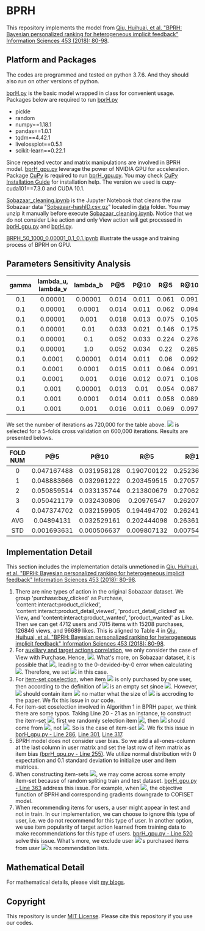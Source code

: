 # BPRH

This repository implements the model from [Qiu, Huihuai, et al. "BPRH: Bayesian personalized ranking for heterogeneous implicit feedback" Information Sciences 453 (2018): 80-98](https://www.sciencedirect.com/science/article/pii/S0020025516315742).

## Platform and Packages

The codes are programmed and tested on python 3.7.6. And they should also run on other versions of python.

[bprH.py](https://github.com/liu-yihong/BPRH/blob/master/bprH.py) is the basic model wrapped in class for convenient usage. Packages below are required to run [bprH.py](https://github.com/liu-yihong/BPRH/blob/master/bprH.py)
- pickle
- random
- numpy==1.18.1
- pandas==1.0.1
- tqdm==4.42.1
- livelossplot==0.5.1
- scikit-learn==0.22.1

Since repeated vector and matrix manipulations are involved in BPRH model. [bprH_gpu.py](https://github.com/liu-yihong/BPRH/blob/master/bprH_gpu.py)  leverage the power of NVIDIA GPU for acceleration. Package [CuPy](https://cupy.dev/) is required to run [bprH_gpu.py](https://github.com/liu-yihong/BPRH/blob/master/bprH_gpu.py). You may check [CuPy Installation Guide](https://docs.cupy.dev/en/stable/install.html) for installation help. The version we used is cupy-cuda101==7.3.0 and CUDA 10.1.

[Sobazaar_cleaning.ipynb](https://github.com/liu-yihong/BPRH/blob/master/Sobazaar_cleaning.ipynb) is the Jupyter Notebook that cleans the raw Sobazaar data "[Sobazaar-hashID.csv.gz](https://github.com/liu-yihong/BPRH/blob/master/data/Sobazaar-hashID.csv.gz)" located in [data](https://github.com/liu-yihong/BPRH/tree/master/data) folder. You may unzip it manually before execute [Sobazaar_cleaning.ipynb](https://github.com/liu-yihong/BPRH/blob/master/Sobazaar_cleaning.ipynb). Notice that we do not consider Like action and only View action will get processed in [bprH_gpu.py](https://github.com/liu-yihong/BPRH/blob/master/bprH_gpu.py) and [bprH.py](https://github.com/liu-yihong/BPRH/blob/master/bprH.py). 

[BRPH_50_1000_0.00001_0.1_0.1.ipynb](https://github.com/liu-yihong/BPRH/blob/master/BRPH_50_1000_0.00001_0.1_0.1.ipynb) illustrate the usage and training process of BPRH on GPU.

## Parameters Sensitivity Analysis

| gamma | lambda_u, lambda_v | lambda_b |  P@5  |  P@10 |  R@5  |  R@10 |  AUC  |
| :-------: | :-----------------------: | :----------: | :-----: | :-----: | :-----: | :-----: | :-----: |
|    0.1    |        0.00001         |  0.00001  | 0.014 | 0.011 | 0.061 | 0.091 | 0.857 |
|    0.1    |        0.00001         |   0.0001   | 0.014 | 0.011 | 0.062 | 0.094 | 0.858 |
|    0.1    |        0.00001         |   0.001    | 0.018 | 0.013 | 0.075 | 0.105 | 0.861 |
|    0.1    |        0.00001         |    0.01     | 0.033 | 0.021 | 0.146 | 0.175 | 0.866 |
|    0.1    |        0.00001         |     0.1     | 0.052 | 0.033 | 0.224 | 0.276 |  0.89 |
|    0.1    |        0.00001         |     1.0     | 0.052 | 0.034 |  0.22 | 0.285 | 0.902 |
|    0.1    |         0.0001         |  0.00001  | 0.014 | 0.011 |  0.06 | 0.092 |  0.86 |
|    0.1    |         0.0001         |   0.0001   | 0.015 | 0.011 | 0.064 | 0.091 | 0.856 |
|    0.1    |         0.0001         |   0.001    | 0.016 | 0.012 | 0.071 | 0.106 |  0.86 |
|    0.1    |          0.001          |  0.00001  | 0.013 |  0.01  | 0.054 | 0.087 | 0.858 |
|    0.1    |          0.001          |   0.0001   | 0.014 | 0.011 | 0.058 | 0.089 | 0.859 |
|    0.1    |          0.001          |   0.001    | 0.016 | 0.011 | 0.069 | 0.097 | 0.859 |

We set the number of iterations as 720,000 for the table above. <img src="https://render.githubusercontent.com/render/math?math=\gamma = 0.1, \lambda_{u} = \lambda_{v} = 0.00001, \lambda_{b} = 1.0"> is selected for a 5-folds cross validation on 600,000 iterations. Results are presented belows.

| FOLD NUM |      P@5      |     P@10      |      R@5      |     R@10     |      AUC      |
| :------------: | :--------------: | :--------------: | :--------------: | :--------------: | :--------------: |
|       0       | 0.047167488 | 0.031958128 | 0.190700122 | 0.252367529 | 0.877665012 |
|       1       | 0.048883666 | 0.032961222 | 0.203459515 | 0.270577332 | 0.888670492 |
|       2       | 0.050859514 | 0.033135744 | 0.213800679 | 0.270629746 | 0.881617605 |
|       3       | 0.050421179 | 0.032430806 |  0.20976547 | 0.262078064 | 0.881358235 |
|       4       | 0.047374702 | 0.032159905 | 0.194494702 | 0.262413134 | 0.888949442 |
|     AVG     |  0.04894131 | 0.032529161 | 0.202444098 | 0.263613161 | 0.883652157 |
|     STD      | 0.001693631 | 0.000506637 | 0.009807132 | 0.007549718 | 0.004962164 |

## Implementation Detail

This section includes the implementation details unmetioned in [Qiu, Huihuai, et al. "BPRH: Bayesian personalized ranking for heterogeneous implicit feedback" Information Sciences 453 (2018): 80-98](https://www.sciencedirect.com/science/article/pii/S0020025516315742).

1. There are nine types of action in the original Sobazaar dataset. We group 'purchase:buy_clicked' as Purchase, 'content:interact:product_clicked', 'content:interact:product_detail_viewed', 'product_detail_clicked' as View, and 'content:interact:product_wanted', 'product_wanted' as Like. Then we can get 4712 users and 7015 items with 15208 purchases, 126846 views, and 96689 likes. This is aligned to Table 4 in [Qiu, Huihuai, et al. "BPRH: Bayesian personalized ranking for heterogeneous implicit feedback" Information Sciences 453 (2018): 80-98](https://www.sciencedirect.com/science/article/pii/S0020025516315742).
2. For [auxiliary and target actions correlation](https://github.com/liu-yihong/BPRH/blob/f8f74de1bd97783f7d5274d05096cbfc96fc0136/bprH_gpu.py#L108), we only consider the case of View with Purchase. Hence, <img src="https://render.githubusercontent.com/render/math?math=\rho = 1">. What's more, on Sobazaar dataset, it is possible that <img src="https://render.githubusercontent.com/render/math?math=I_{a}^{u} \cap I_{t}^{u} = \emptyset">, leading to the 0-devided-by-0 error when calculating <img src="https://render.githubusercontent.com/render/math?math=C^{u}_{ta}, C^{u}_{at}, C^{u}">. Therefore, we set <img src="https://render.githubusercontent.com/render/math?math=\alpha_{u} = 1"> in this case.
3. For [item-set coselection](https://github.com/liu-yihong/BPRH/blob/f8f74de1bd97783f7d5274d05096cbfc96fc0136/bprH_gpu.py#L151), when item <img src="https://render.githubusercontent.com/render/math?math=i"> is only purchased by one user, then according to the definition of <img src="https://render.githubusercontent.com/render/math?math=S^{i} = \{ j | |U^{i} \cap U^{j}| \geq 2, i,j \in I\}"> is an empty set since <img src="https://render.githubusercontent.com/render/math?math=|U^{i}| = 1">. However, <img src="https://render.githubusercontent.com/render/math?math=S^{i}"> should contain item <img src="https://render.githubusercontent.com/render/math?math=i"> no matter what the size of <img src="https://render.githubusercontent.com/render/math?math=S^{i}"> is accroding to the paper. We fix this issue in our code.
4. For item-set coselection involved in Algorithm 1 in BPRH paper, we think there are some typos. Taking Line 20 - 21 as an instance, to construct the item-set <img src="https://render.githubusercontent.com/render/math?math=K">, first we randomly selection item <img src="https://render.githubusercontent.com/render/math?math=k \in I_{n}^{u}">, then <img src="https://render.githubusercontent.com/render/math?math=K "> should come from <img src="https://render.githubusercontent.com/render/math?math=K = I_{n}^{u} \cap S^{k}">, not <img src="https://render.githubusercontent.com/render/math?math=K = I_{n}^{u} \cap S^{i}">. So is the case of item-set <img src="https://render.githubusercontent.com/render/math?math=J">. We fix this issue in [bprH_gpu.py - Line 286](https://github.com/liu-yihong/BPRH/blob/f8f74de1bd97783f7d5274d05096cbfc96fc0136/bprH_gpu.py#L286), [Line 301](https://github.com/liu-yihong/BPRH/blob/f8f74de1bd97783f7d5274d05096cbfc96fc0136/bprH_gpu.py#L301), [Line 317](https://github.com/liu-yihong/BPRH/blob/f8f74de1bd97783f7d5274d05096cbfc96fc0136/bprH_gpu.py#L317).
5. BPRH model does not consider user bias. So we add a all-ones-column at the last column in user matrix and set the last row of item matrix as item bias [(bprH_gpu.py - Line 255)](https://github.com/liu-yihong/BPRH/blob/f8f74de1bd97783f7d5274d05096cbfc96fc0136/bprH_gpu.py#L255). We utilize normal distribution with 0 expectation and 0.1 standard deviation to initialize user and item matrices.
6. When constructing item-sets <img src="https://render.githubusercontent.com/render/math?math=I, J, K">, we may come across some empty item-set because of random spliting train and test dataset. [bprH_gpu.py - Line 363](https://github.com/liu-yihong/BPRH/blob/f8f74de1bd97783f7d5274d05096cbfc96fc0136/bprH_gpu.py#L363) address this issue. For example, when <img src="https://render.githubusercontent.com/render/math?math=J = \emptyset">, the objective function of BPRH and corresponding gradients downgrade to COFISET model.
7. When recommending items for users, a user might appear in test and not in train. In our implementation, we can choose to ignore this type of user, i.e. we do not recommend for this type of user. In another option, we use item popularity of target action learned from training data to make recommendations for this type of users. [bprH_gpu.py - Line 520](https://github.com/liu-yihong/BPRH/blob/f8f74de1bd97783f7d5274d05096cbfc96fc0136/bprH_gpu.py#L520) solve this issue. What's more, we exclude user <img src="https://render.githubusercontent.com/render/math?math=u">'s purchased items from user <img src="https://render.githubusercontent.com/render/math?math=u">'s recommendation lists.


## Mathematical Detail

For mathematical details, please visit [my blogs](https://liu-yihong.github.io/2020/06/26/Understanding-BPR-COFISET-and-BPRH/).

## Copyright

This repository is under [MIT License](https://github.com/liu-yihong/BPRH/blob/master/LICENSE). Please cite this repository if you use our codes.

